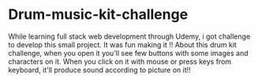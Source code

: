 # Drum-music-kit-challenge
While learning full stack web development through Udemy, i got challenge to develop this small project. It was fun making it !!
About this drum kit challenge, when you open it you'll see few buttons with some images and characters on it. When you click on it with mouse or press keys from keyboard, it'll produce sound according to picture on it!!
